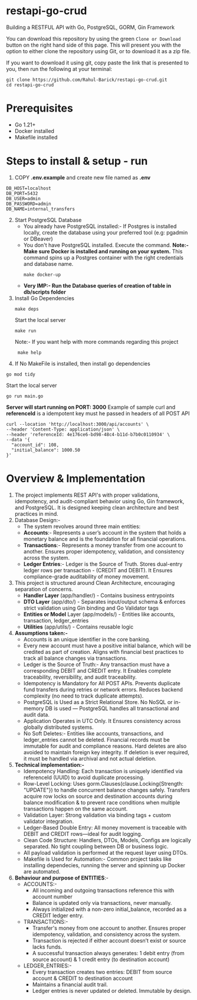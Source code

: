 # restapi-go-crud

Building a RESTFUL API with Go, PostgreSQL, GORM, Gin Framework

You can download this repository by using the green ``Clone or Download`` button on the right hand side of this page. This will present you with the option to either clone the repository using Git, or to download it as a zip file.

If you want to download it using git, copy paste the link that is presented to you, then run the following at your terminal:
 ```
git clone https://github.com/Rahul-Barick/restapi-go-crud.git
cd restapi-go-crud
```
# Prerequisites
- Go 1.21+
- Docker installed
- Makefile installed
  
# Steps to install & setup - run

1. COPY **.env.example** and create new file named as **.env**
```
DB_HOST=localhost
DB_PORT=5432
DB_USER=admin
DB_PASSWORD=admin
DB_NAME=internal_transfers
```
2. Start PostgreSQL Database
   - You already have PostgreSQL installed:-
     If Postgres is installed locally, create the database using your preferred tool (e.g: pgadmin or DBeaver)
   - You don't have PostgreSQL installed. Execute the command. **Note:- Make sure Docker is installed and running on your system.**
     This command spins up a Postgres container with the right credentials and database name.
     ```
     make docker-up
     ```
   - **Very IMP:- Run the Database queries of creation of table in **db/scripts** folder**
 3. Install Go Dependencies
    ```
    make deps
    ```
    Start the local server
    ```
    make run
    ```
    Note:- If you want help with more commands regarding this project
    ```
     make help
    ```
  4. If No MakeFile is installed, then install go dependencies
  ```
  go mod tidy
  ```
  Start the local server
  ```
  go run main.go
  ```
**Server will start running on PORT: 3000**
  Example of sample curl and **referenceId** is a idempotent key must he passed in headers of all POST API
  ```
  curl --location 'http://localhost:3000/api/accounts' \
--header 'Content-Type: application/json' \
--header 'referenceId: 4e176ce6-bd98-48c4-b11d-b7b0c0110934' \
--data '{
    "account_id": 108,
    "initial_balance": 1000.50
}'
```

# Overview & Implementation
1. The project implements REST API's with proper validations, idempotency, and audit-compliant behavior using Go, Gin framework, and PostgreSQL. It is designed keeping clean architecture and best practices in mind.
2. Database Design:-
   - The system revolves around three main entities:
   - **Accounts**:- Represents a user’s account in the system that holds a monetary balance and is the foundation for all financial operations.
   - **Transactions**:- Represents a money transfer from one account to another. Ensures proper idempotency, validation, and consistency across the system.
   - **Ledger Entries**:-  Ledger is the Source of Truth. Stores dual-entry ledger rows per transaction - (CREDIT and DEBIT). It Ensures compliance-grade auditability of money movement.
3. This project is structured around Clean Architecture, encouraging separation of concerns.
   - **Handler Layer** (app/handler/) - Contains business entrypoints
   - **DTO Layer** (app/dto/) - Separates input/output schema & enforces strict validation using Gin binding and Go Validator tags
   - **Entities or Model** Layer (app/models/) - Entities like accounts, transaction, ledger_entries
   - **Utilities** (app/utils/) - Contains reusable logic
4. **Assumptions taken:-**
   - Accounts is an unique identifier in the core banking.
   - Every new account must have a positive initial balance, which will be credited as part of creation. Aligns with financial best practices to track all balance changes via transactions.
   - Ledger is the Source of Truth:- Any transaction must have a corresponding DEBIT and CREDIT entry. It Enables complete traceability, reversibility, and audit traceability.
   - Idempotency is Mandatory for All POST APIs. Prevents duplicate fund transfers during retries or network errors. Reduces backend complexity (no need to track duplicate attempts).
   - PostgreSQL is Used as a Strict Relational Store.  No NoSQL or in-memory DB is used — PostgreSQL handles all transactional and audit data.
   - Application Operates in UTC Only. It Ensures consistency across globally distributed systems.
   - No Soft Deletes:- Entities like accounts, transactions, and ledger_entries cannot be deleted. Financial records must be immutable for audit and compliance reasons. Hard deletes are also avoided to maintain foreign key integrity. If deletion is ever required, it must be handled via archival and not actual deletion.
5. **Technical implementation:-**
   - Idempotency Handling: Each transaction is uniquely identified via referenceId (UUID) to avoid duplicate processing.
   - Row-Level Locking: Uses gorm.Clauses(clause.Locking{Strength: "UPDATE"}) to handle concurrent balance changes safely. Transfers acquire row locks on source and destination accounts during balance modification & to prevent race conditions when multiple transactions happen on the same account.
   - Validation Layer: Strong validation via binding tags + custom validator integration.
   - Ledger-Based Double Entry: All money movement is traceable with DEBIT and CREDIT rows—ideal for audit logging.
   - Clean Code Structure: Handlers, DTOs, Models, Configs are logically separated. No tight coupling between DB or business logic.
   - All payload validation is performed at the request layer using DTOs.
   - Makefile is Used for Automation:- Common project tasks like installing dependecies, running the server and spinning up Docker are automated.
6. **Behaviour and purpose of ENTITIES**:-
   - ACCOUNTS:-
       - All incoming and outgoing transactions reference this with account number
       - Balance is updated only via transactions, never manually.
       - Always initialized with a non-zero initial_balance, recorded as a CREDIT ledger entry.
    - TRANSACTIONS:-
      - Transfer's money from one account to another. Ensures proper idempotency, validation, and consistency across the system.
      - Transaction is rejected if either account doesn’t exist or source lacks funds.
      - A successful transaction always generates: 1 debit entry (from source account) & 1 credit entry (to destination account)
    - LEDGER_ENTRIES:-
      - Every transaction creates two entries: DEBIT from source account & CREDIT to destination account
      - Maintains a financial audit trail.
      - Ledger entries is never updated or deleted. Immutable by design. 
   
